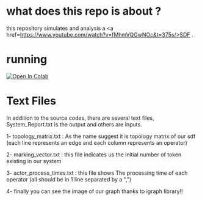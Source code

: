 # what does this repo is about ?
this repository simulates and analysis a <a href=https://www.youtube.com/watch?v=fMhmVQGwNOc&t=375s/>SDF</a> .

# running

[![Open In Colab](https://colab.research.google.com/assets/colab-badge.svg)](https://colab.research.google.com/github/Mehrdadghassabi/SDF-Implementation/blob/master/SDF_graph.ipynb)

# Text Files

In addition to the source codes, there are several text files,
System_Report.txt is the output and others are inputs.

1- topology_matrix.txt : As the name suggest it is topology matrix of our sdf (each line
represents an edge and each column represents an operator)

2- marking_vector.txt : this file indicates us the initial number of token existing in our system

3- actor_process_times.txt : this file shows The processing time of each operator
(all should be in 1 line separated by a ",")

4- finally you can see the image of our graph thanks to igraph library!!

